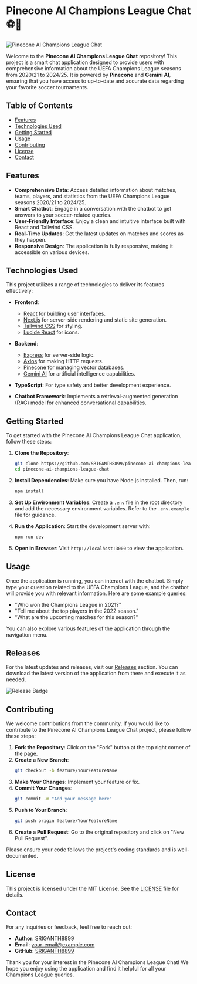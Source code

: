 # Pinecone AI Champions League Chat ⚽️🤖

![Pinecone AI Champions League Chat](https://img.shields.io/badge/Download-Release-blue.svg)

Welcome to the **Pinecone AI Champions League Chat** repository! This project is a smart chat application designed to provide users with comprehensive information about the UEFA Champions League seasons from 2020/21 to 2024/25. It is powered by **Pinecone** and **Gemini AI**, ensuring that you have access to up-to-date and accurate data regarding your favorite soccer tournaments.

## Table of Contents

- [Features](#features)
- [Technologies Used](#technologies-used)
- [Getting Started](#getting-started)
- [Usage](#usage)
- [Contributing](#contributing)
- [License](#license)
- [Contact](#contact)

## Features

- **Comprehensive Data**: Access detailed information about matches, teams, players, and statistics from the UEFA Champions League seasons 2020/21 to 2024/25.
- **Smart Chatbot**: Engage in a conversation with the chatbot to get answers to your soccer-related queries.
- **User-Friendly Interface**: Enjoy a clean and intuitive interface built with React and Tailwind CSS.
- **Real-Time Updates**: Get the latest updates on matches and scores as they happen.
- **Responsive Design**: The application is fully responsive, making it accessible on various devices.

## Technologies Used

This project utilizes a range of technologies to deliver its features effectively:

- **Frontend**: 
  - [React](https://reactjs.org/) for building user interfaces.
  - [Next.js](https://nextjs.org/) for server-side rendering and static site generation.
  - [Tailwind CSS](https://tailwindcss.com/) for styling.
  - [Lucide React](https://lucide.dev/) for icons.

- **Backend**: 
  - [Express](https://expressjs.com/) for server-side logic.
  - [Axios](https://axios-http.com/) for making HTTP requests.
  - [Pinecone](https://www.pinecone.io/) for managing vector databases.
  - [Gemini AI](https://gemini.ai/) for artificial intelligence capabilities.

- **TypeScript**: For type safety and better development experience.

- **Chatbot Framework**: Implements a retrieval-augmented generation (RAG) model for enhanced conversational capabilities.

## Getting Started

To get started with the Pinecone AI Champions League Chat application, follow these steps:

1. **Clone the Repository**: 
   ```bash
   git clone https://github.com/SRIGANTH8899/pinecone-ai-champions-league-chat.git
   cd pinecone-ai-champions-league-chat
   ```

2. **Install Dependencies**: 
   Make sure you have Node.js installed. Then, run:
   ```bash
   npm install
   ```

3. **Set Up Environment Variables**: 
   Create a `.env` file in the root directory and add the necessary environment variables. Refer to the `.env.example` file for guidance.

4. **Run the Application**: 
   Start the development server with:
   ```bash
   npm run dev
   ```

5. **Open in Browser**: 
   Visit `http://localhost:3000` to view the application.

## Usage

Once the application is running, you can interact with the chatbot. Simply type your question related to the UEFA Champions League, and the chatbot will provide you with relevant information. Here are some example queries:

- "Who won the Champions League in 2021?"
- "Tell me about the top players in the 2022 season."
- "What are the upcoming matches for this season?"

You can also explore various features of the application through the navigation menu.

## Releases

For the latest updates and releases, visit our [Releases](https://github.com/SRIGANTH8899/pinecone-ai-champions-league-chat/releases) section. You can download the latest version of the application from there and execute it as needed.

![Release Badge](https://img.shields.io/badge/Latest%20Release-v1.0.0-brightgreen.svg)

## Contributing

We welcome contributions from the community. If you would like to contribute to the Pinecone AI Champions League Chat project, please follow these steps:

1. **Fork the Repository**: Click on the "Fork" button at the top right corner of the page.
2. **Create a New Branch**: 
   ```bash
   git checkout -b feature/YourFeatureName
   ```
3. **Make Your Changes**: Implement your feature or fix.
4. **Commit Your Changes**: 
   ```bash
   git commit -m "Add your message here"
   ```
5. **Push to Your Branch**: 
   ```bash
   git push origin feature/YourFeatureName
   ```
6. **Create a Pull Request**: Go to the original repository and click on "New Pull Request".

Please ensure your code follows the project's coding standards and is well-documented.

## License

This project is licensed under the MIT License. See the [LICENSE](LICENSE) file for details.

## Contact

For any inquiries or feedback, feel free to reach out:

- **Author**: SRIGANTH8899
- **Email**: your-email@example.com
- **GitHub**: [SRIGANTH8899](https://github.com/SRIGANTH8899)

Thank you for your interest in the Pinecone AI Champions League Chat! We hope you enjoy using the application and find it helpful for all your Champions League queries.
